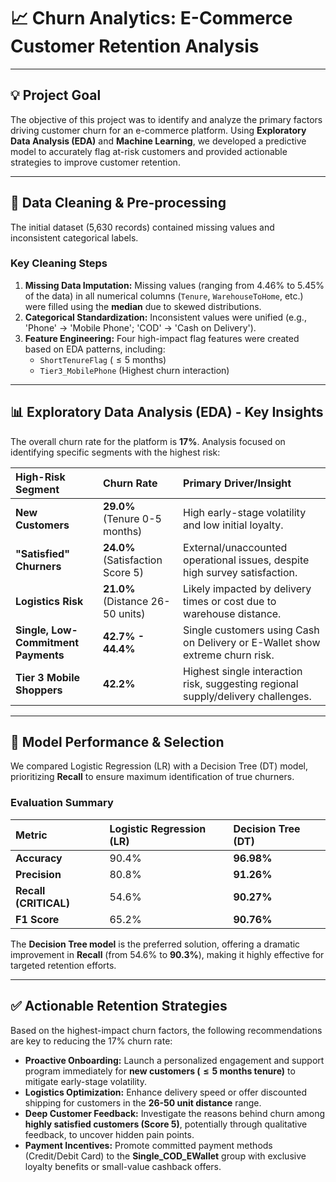 # 📈 Churn Analytics: E-Commerce Customer Retention Analysis

---

## 💡 Project Goal

The objective of this project was to identify and analyze the primary factors driving customer churn for an e-commerce platform. Using **Exploratory Data Analysis (EDA)** and **Machine Learning**, we developed a predictive model to accurately flag at-risk customers and provided actionable strategies to improve customer retention.

---

## 🧹 Data Cleaning & Pre-processing

The initial dataset (5,630 records) contained missing values and inconsistent categorical labels.

### Key Cleaning Steps

1.  **Missing Data Imputation:** Missing values (ranging from 4.46% to 5.45% of the data) in all numerical columns (`Tenure`, `WarehouseToHome`, etc.) were filled using the **median** due to skewed distributions.
2.  **Categorical Standardization:** Inconsistent values were unified (e.g., 'Phone' $\rightarrow$ 'Mobile Phone'; 'COD' $\rightarrow$ 'Cash on Delivery').
3.  **Feature Engineering:** Four high-impact flag features were created based on EDA patterns, including:
    * `ShortTenureFlag` ($\leq 5$ months)
    * `Tier3_MobilePhone` (Highest churn interaction)

---

## 📊 Exploratory Data Analysis (EDA) - Key Insights

The overall churn rate for the platform is **17%**. Analysis focused on identifying specific segments with the highest risk:

| High-Risk Segment | Churn Rate | Primary Driver/Insight |
| :--- | :--- | :--- |
| **New Customers** | **29.0%** (Tenure 0-5 months) | High early-stage volatility and low initial loyalty. |
| **"Satisfied" Churners** | **24.0%** (Satisfaction Score 5) | External/unaccounted operational issues, despite high survey satisfaction. |
| **Logistics Risk** | **21.0%** (Distance 26-50 units) | Likely impacted by delivery times or cost due to warehouse distance. |
| **Single, Low-Commitment Payments** | **42.7% - 44.4%** | Single customers using Cash on Delivery or E-Wallet show extreme churn risk. |
| **Tier 3 Mobile Shoppers** | **42.2%** | Highest single interaction risk, suggesting regional supply/delivery challenges. |

---

## 🤖 Model Performance & Selection

We compared Logistic Regression (LR) with a Decision Tree (DT) model, prioritizing **Recall** to ensure maximum identification of true churners.

### Evaluation Summary

| Metric | Logistic Regression (LR) | Decision Tree (DT) |
| :--- | :--- | :--- |
| **Accuracy** | 90.4% | **96.98%** |
| **Precision** | 80.8% | **91.26%** |
| **Recall (CRITICAL)** | 54.6% | **90.27%** |
| **F1 Score** | 65.2% | **90.76%** |

The **Decision Tree model** is the preferred solution, offering a dramatic improvement in **Recall** (from 54.6% to **90.3%**), making it highly effective for targeted retention efforts.

---

## ✅ Actionable Retention Strategies

Based on the highest-impact churn factors, the following recommendations are key to reducing the 17% churn rate:

* **Proactive Onboarding:** Launch a personalized engagement and support program immediately for **new customers ($\leq 5$ months tenure)** to mitigate early-stage volatility.
* **Logistics Optimization:** Enhance delivery speed or offer discounted shipping for customers in the **26-50 unit distance** range.
* **Deep Customer Feedback:** Investigate the reasons behind churn among **highly satisfied customers (Score 5)**, potentially through qualitative feedback, to uncover hidden pain points.
* **Payment Incentives:** Promote committed payment methods (Credit/Debit Card) to the **Single_COD_EWallet** group with exclusive loyalty benefits or small-value cashback offers.
